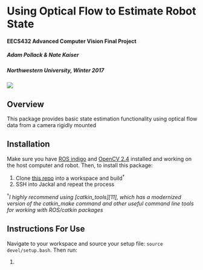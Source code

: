 Using Optical Flow to Estimate Robot State
==============
#### EECS432 Advanced Computer Vision Final Project
##### Adam Pollack & Nate Kaiser
##### *Northwestern University, Winter 2017*

![][1]

## Overview
This package provides basic state estimation functionality using optical flow data from a camera rigidly mounted


## Installation
Make sure you have [ROS indigo][2] and [OpenCV 2.4][3] installed and working on the host computer and robot. Then, to install this package:

1. Clone [this repo][4] into a workspace and build<sup>&dagger;</sup>
2. SSH into Jackal and repeat the process

<sup>&dagger;</sup>*I highly recommend using [catkin_tools][11], which has a modernized version of the catkin_make command and other useful command line tools for working with ROS/catkin packages*


## Instructions For Use
Navigate to your workspace and source your setup file: `source devel/setup.bash`. Then run:

1.




<!-- File Locations -->
[1]: https://github.com/apollack11/advanced-computer-vision/blob/master/media/optical_flow_points_room.gif
[2]: http://wiki.ros.org/indigo
[3]: http://docs.opencv.org/2.4.13.2/
[4]: https://github.com/apollack11/advanced-computer-vision
[5]: BLAH
[5]: BLAH
[5]: BLAH

